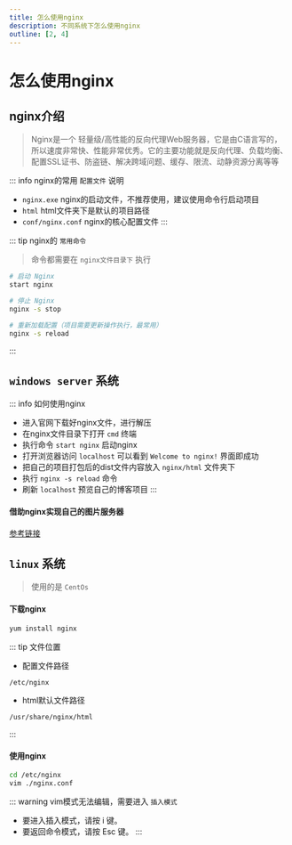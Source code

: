 ```yaml
---
title: 怎么使用nginx
description: 不同系统下怎么使用nginx
outline: [2, 4]
---
```


# 怎么使用nginx

## nginx介绍

> Nginx是一个 轻量级/高性能的反向代理Web服务器，它是由C语言写的，所以速度非常快、性能非常优秀。它的主要功能就是反向代理、负载均衡、配置SSL证书、防盗链、解决跨域问题、缓存、限流、动静资源分离等等

::: info nginx的常用 `配置文件` 说明
- `nginx.exe` nginx的启动文件，不推荐使用，建议使用命令行启动项目
- `html` html文件夹下是默认的项目路径
- `conf/nginx.conf` nginx的核心配置文件
:::

::: tip nginx的 `常用命令`

> 命令都需要在 `nginx文件目录下` 执行

```bash
# 启动 Nginx
start nginx

# 停止 Nginx
nginx -s stop

# 重新加载配置（项目需要更新操作执行，最常用）
nginx -s reload
```
:::


## `windows server` 系统

::: info 如何使用nginx
- 进入官网下载好nginx文件，进行解压
- 在nginx文件目录下打开 `cmd` 终端
- 执行命令 `start nginx` 启动nginx
- 打开浏览器访问 `localhost` 可以看到 `Welcome to nginx!` 界面即成功
- 把自己的项目打包后的dist文件内容放入 `nginx/html` 文件夹下
- 执行 `nginx -s reload` 命令
- 刷新 `localhost` 预览自己的博客项目
:::

#### 借助nginx实现自己的图片服务器
[参考链接](/other/blog/up/setupOss.html)


## `linux` 系统

> 使用的是 `CentOs`

#### 下载nginx

```sh
yum install nginx
```
::: tip 文件位置
- 配置文件路径
```sh
/etc/nginx
```

- html默认文件路径
```sh
/usr/share/nginx/html
```
:::

#### 使用nginx

```sh
cd /etc/nginx
vim ./nginx.conf
```
::: warning vim模式无法编辑，需要进入 `插入模式`
* 要进入插入模式，请按 i 键。
* 要返回命令模式，请按 Esc 键。
:::